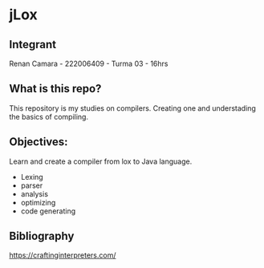 # jLox
## Integrant
Renan Camara - 222006409 - Turma 03 - 16hrs
## What is this repo?
This repository is my studies on compilers. Creating one and understading the basics of compiling.
## Objectives:
Learn and create a compiler from lox to Java language.
- Lexing
- parser
- analysis
- optimizing
- code generating
## Bibliography
https://craftinginterpreters.com/